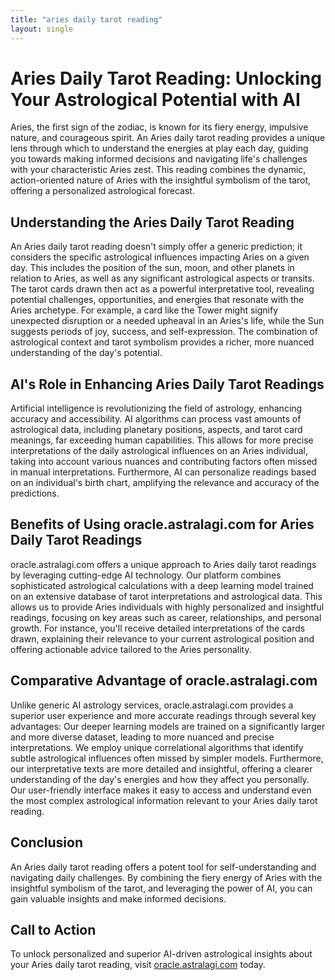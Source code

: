 ```yaml
---
title: "aries daily tarot reading"
layout: single
---
```


# Aries Daily Tarot Reading: Unlocking Your Astrological Potential with AI

Aries, the first sign of the zodiac, is known for its fiery energy, impulsive nature, and courageous spirit.  An Aries daily tarot reading provides a unique lens through which to understand the energies at play each day, guiding you towards making informed decisions and navigating life's challenges with your characteristic Aries zest.  This reading combines the dynamic, action-oriented nature of Aries with the insightful symbolism of the tarot, offering a personalized astrological forecast.

## Understanding the Aries Daily Tarot Reading

An Aries daily tarot reading doesn't simply offer a generic prediction; it considers the specific astrological influences impacting Aries on a given day.  This includes the position of the sun, moon, and other planets in relation to Aries, as well as any significant astrological aspects or transits.  The tarot cards drawn then act as a powerful interpretative tool, revealing potential challenges, opportunities, and energies that resonate with the Aries archetype. For example, a card like the Tower might signify unexpected disruption or a needed upheaval in an Aries's life, while the Sun suggests periods of joy, success, and self-expression. The combination of astrological context and tarot symbolism provides a richer, more nuanced understanding of the day's potential.

## AI's Role in Enhancing Aries Daily Tarot Readings

Artificial intelligence is revolutionizing the field of astrology, enhancing accuracy and accessibility.  AI algorithms can process vast amounts of astrological data, including planetary positions, aspects, and tarot card meanings, far exceeding human capabilities. This allows for more precise interpretations of the daily astrological influences on an Aries individual, taking into account various nuances and contributing factors often missed in manual interpretations.  Furthermore, AI can personalize readings based on an individual's birth chart, amplifying the relevance and accuracy of the predictions.

## Benefits of Using oracle.astralagi.com for Aries Daily Tarot Readings

oracle.astralagi.com offers a unique approach to Aries daily tarot readings by leveraging cutting-edge AI technology. Our platform combines sophisticated astrological calculations with a deep learning model trained on an extensive database of tarot interpretations and astrological data. This allows us to provide Aries individuals with highly personalized and insightful readings, focusing on key areas such as career, relationships, and personal growth. For instance, you'll receive detailed interpretations of the cards drawn, explaining their relevance to your current astrological position and offering actionable advice tailored to the Aries personality.

## Comparative Advantage of oracle.astralagi.com

Unlike generic AI astrology services, oracle.astralagi.com provides a superior user experience and more accurate readings through several key advantages:  Our deeper learning models are trained on a significantly larger and more diverse dataset, leading to more nuanced and precise interpretations.  We employ unique correlational algorithms that identify subtle astrological influences often missed by simpler models.  Furthermore, our interpretative texts are more detailed and insightful, offering a clearer understanding of the day's energies and how they affect you personally.  Our user-friendly interface makes it easy to access and understand even the most complex astrological information relevant to your Aries daily tarot reading.

## Conclusion

An Aries daily tarot reading offers a potent tool for self-understanding and navigating daily challenges.  By combining the fiery energy of Aries with the insightful symbolism of the tarot, and leveraging the power of AI, you can gain valuable insights and make informed decisions.

## Call to Action

To unlock personalized and superior AI-driven astrological insights about your Aries daily tarot reading, visit [oracle.astralagi.com](https://oracle.astralagi.com) today.